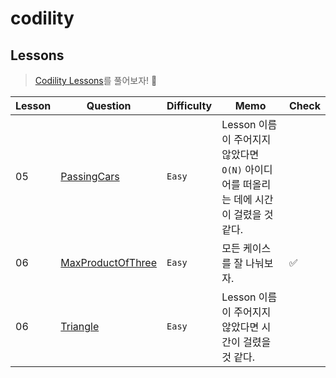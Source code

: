 # codility

## Lessons
> [Codility Lessons](https://app.codility.com/programmers/lessons/1-iterations/)를 풀어보자! 🌱

| Lesson | Question                                                                                         | Difficulty | Memo                                                    | Check |
| --- |--------------------------------------------------------------------------------------------------| --- |---------------------------------------------------------|-------|
| 05 | [PassingCars](https://app.codility.com/programmers/lessons/5-prefix_sums/passing_cars/)          | `Easy` | Lesson 이름이 주어지지 않았다면 `O(N)` 아이디어를 떠올리는 데에 시간이 걸렸을 것 같다. || 
| 06 | [MaxProductOfThree](https://app.codility.com/programmers/lessons/6-sorting/max_product_of_three/) | `Easy` | 모든 케이스를 잘 나눠보자.                                         | ✅     |
| 06 | [Triangle](https://app.codility.com/programmers/lessons/6-sorting/triangle/) | `Easy` | Lesson 이름이 주어지지 않았다면 시간이 걸렸을 것 같다.                      |       |
